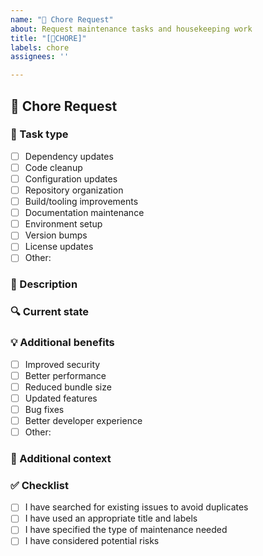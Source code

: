 ```yaml
---
name: "🧩 Chore Request"
about: Request maintenance tasks and housekeeping work
title: "[🧩CHORE]"
labels: chore
assignees: ''

---
```


## 🧩 Chore Request

### 🧹 Task type

<!-- What type of maintenance task is needed? -->

- [ ] Dependency updates
- [ ] Code cleanup
- [ ] Configuration updates
- [ ] Repository organization
- [ ] Build/tooling improvements
- [ ] Documentation maintenance
- [ ] Environment setup
- [ ] Version bumps
- [ ] License updates
- [ ] Other:

### 📝 Description

<!-- Describe the maintenance task that needs to be done -->

### 🔍 Current state

<!-- What is the current situation that needs maintenance? -->

### 💡 Additional benefits

<!-- What other benefits might this maintenance provide? -->

- [ ] Improved security
- [ ] Better performance
- [ ] Reduced bundle size
- [ ] Updated features
- [ ] Bug fixes
- [ ] Better developer experience
- [ ] Other:

### 📎 Additional context

<!-- Add any other context, links, or references -->

### ✅ Checklist

- [ ] I have searched for existing issues to avoid duplicates
- [ ] I have used an appropriate title and labels
- [ ] I have specified the type of maintenance needed
- [ ] I have considered potential risks